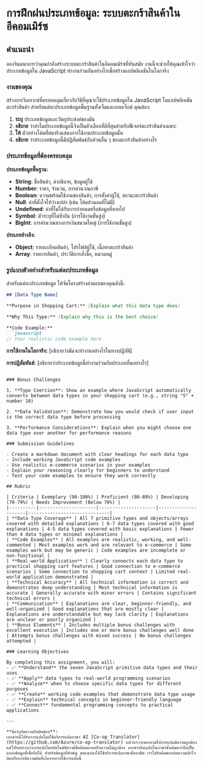 <!--
CO_OP_TRANSLATOR_METADATA:
{
  "original_hash": "6fd645e97c48cd5eb5a3d290815ec8b5",
  "translation_date": "2025-10-23T20:43:16+00:00",
  "source_file": "2-js-basics/1-data-types/assignment.md",
  "language_code": "th"
}
-->
# การฝึกฝนประเภทข้อมูล: ระบบตะกร้าสินค้าในอีคอมเมิร์ซ

## คำแนะนำ

ลองจินตนาการว่าคุณกำลังสร้างระบบตะกร้าสินค้าในอีคอมเมิร์ซที่ทันสมัย งานนี้จะช่วยให้คุณเข้าใจว่าประเภทข้อมูลใน JavaScript ทำงานร่วมกันอย่างไรเพื่อสร้างแอปพลิเคชันในโลกจริง

### งานของคุณ

สร้างการวิเคราะห์ที่ครอบคลุมเกี่ยวกับวิธีที่คุณจะใช้ประเภทข้อมูลใน JavaScript ในแอปพลิเคชันตะกร้าสินค้า สำหรับแต่ละประเภทข้อมูลพื้นฐานทั้งเจ็ดและออบเจ็กต์ คุณต้อง:

1. **ระบุ** ประเภทข้อมูลและวัตถุประสงค์ของมัน
2. **อธิบาย** ว่าทำไมประเภทข้อมูลนี้จึงเป็นตัวเลือกที่ดีที่สุดสำหรับฟีเจอร์ตะกร้าสินค้าเฉพาะ
3. **ให้** ตัวอย่างโค้ดที่สมจริงแสดงการใช้งานประเภทข้อมูลนั้น
4. **อธิบาย** ว่าประเภทข้อมูลนี้มีปฏิสัมพันธ์กับส่วนอื่น ๆ ของตะกร้าสินค้าอย่างไร

### ประเภทข้อมูลที่ต้องครอบคลุม

**ประเภทข้อมูลพื้นฐาน:**
- **String**: ชื่อสินค้า, คำอธิบาย, ข้อมูลผู้ใช้
- **Number**: ราคา, จำนวน, การคำนวณภาษี
- **Boolean**: ความพร้อมใช้งานของสินค้า, การตั้งค่าผู้ใช้, สถานะตะกร้าสินค้า
- **Null**: ค่าที่ตั้งใจให้ว่างเปล่า (เช่น โค้ดส่วนลดที่ไม่มี)
- **Undefined**: ค่าที่ไม่ได้รับการกำหนดหรือข้อมูลที่หายไป
- **Symbol**: ตัวระบุที่ไม่ซ้ำกัน (การใช้งานขั้นสูง)
- **BigInt**: การคำนวณทางการเงินขนาดใหญ่ (การใช้งานขั้นสูง)

**ประเภทอ้างอิง:**
- **Object**: รายละเอียดสินค้า, โปรไฟล์ผู้ใช้, เนื้อหาตะกร้าสินค้า
- **Array**: รายการสินค้า, ประวัติการสั่งซื้อ, หมวดหมู่

### รูปแบบตัวอย่างสำหรับแต่ละประเภทข้อมูล

สำหรับแต่ละประเภทข้อมูล ให้จัดโครงสร้างคำตอบของคุณดังนี้:

```markdown
## [Data Type Name]

**Purpose in Shopping Cart:** [Explain what this data type does]

**Why This Type:** [Explain why this is the best choice]

**Code Example:**
```javascript
// Your realistic code example here
```

**การใช้งานในโลกจริง:** [อธิบายว่ามันจะทำงานอย่างไรในทางปฏิบัติ]

**การปฏิสัมพันธ์:** [อธิบายว่าประเภทข้อมูลนี้ทำงานร่วมกับประเภทอื่นอย่างไร]
```

### Bonus Challenges

1. **Type Coercion**: Show an example where JavaScript automatically converts between data types in your shopping cart (e.g., string "5" + number 10)

2. **Data Validation**: Demonstrate how you would check if user input is the correct data type before processing

3. **Performance Considerations**: Explain when you might choose one data type over another for performance reasons

### Submission Guidelines

- Create a markdown document with clear headings for each data type
- Include working JavaScript code examples
- Use realistic e-commerce scenarios in your examples
- Explain your reasoning clearly for beginners to understand
- Test your code examples to ensure they work correctly

## Rubric

| Criteria | Exemplary (90-100%) | Proficient (80-89%) | Developing (70-79%) | Needs Improvement (Below 70%) |
|----------|---------------------|---------------------|---------------------|------------------------------|
| **Data Type Coverage** | All 7 primitive types and objects/arrays covered with detailed explanations | 6-7 data types covered with good explanations | 4-5 data types covered with basic explanations | Fewer than 4 data types or minimal explanations |
| **Code Examples** | All examples are realistic, working, and well-commented | Most examples work and are relevant to e-commerce | Some examples work but may be generic | Code examples are incomplete or non-functional |
| **Real-world Application** | Clearly connects each data type to practical shopping cart features | Good connection to e-commerce scenarios | Some connection to shopping cart context | Limited real-world application demonstrated |
| **Technical Accuracy** | All technical information is correct and demonstrates deep understanding | Most technical information is accurate | Generally accurate with minor errors | Contains significant technical errors |
| **Communication** | Explanations are clear, beginner-friendly, and well-organized | Good explanations that are mostly clear | Explanations are understandable but may lack clarity | Explanations are unclear or poorly organized |
| **Bonus Elements** | Includes multiple bonus challenges with excellent execution | Includes one or more bonus challenges well done | Attempts bonus challenges with mixed success | No bonus challenges attempted |

### Learning Objectives

By completing this assignment, you will:
- ✅ **Understand** the seven JavaScript primitive data types and their uses
- ✅ **Apply** data types to real-world programming scenarios
- ✅ **Analyze** when to choose specific data types for different purposes
- ✅ **Create** working code examples that demonstrate data type usage
- ✅ **Explain** technical concepts in beginner-friendly language
- ✅ **Connect** fundamental programming concepts to practical applications

---

**ข้อจำกัดความรับผิดชอบ**:  
เอกสารนี้ได้รับการแปลโดยใช้บริการแปลภาษา AI [Co-op Translator](https://github.com/Azure/co-op-translator) แม้ว่าเราจะพยายามให้การแปลมีความถูกต้อง แต่โปรดทราบว่าการแปลโดยอัตโนมัติอาจมีข้อผิดพลาดหรือความไม่ถูกต้อง เอกสารต้นฉบับในภาษาดั้งเดิมควรถือเป็นแหล่งข้อมูลที่เชื่อถือได้ สำหรับข้อมูลที่สำคัญ ขอแนะนำให้ใช้บริการแปลภาษามืออาชีพ เราไม่รับผิดชอบต่อความเข้าใจผิดหรือการตีความผิดที่เกิดจากการใช้การแปลนี้